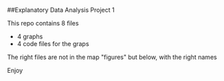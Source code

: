 ##Explanatory Data Analysis Project 1

This repo contains 8 files
- 4 graphs
- 4 code files for the graps

The right files are not in the map "figures" but below, with the right names

Enjoy 
